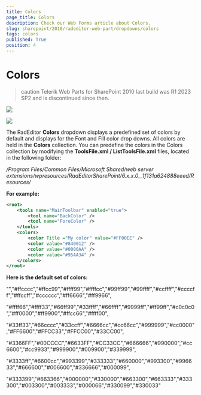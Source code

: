 ```yaml
---
title: Colors
page_title: Colors
description: Check our Web Forms article about Colors.
slug: sharepoint/2010/radeditor-web-part/dropdowns/colors
tags: colors
published: True
position: 4
---
```


# Colors

>caution Telerik Web Parts for SharePoint 2010 last build was R1 2023 SP2 and is discontinued since then.

![](images/DropDowns007.png)

![](images/DropDowns008.png)

The RadEditor **Colors** dropdown displays a predefined set of colors by default and displays for the Font and Fill color drop downs. All colors are held in the **Colors** collection. You can predefine the colors in the Colors collection by modifying the **ToolsFile.xml / ListToolsFile.xml** files, located in the following folder:

_/Program Files/Common Files/Microsoft Shared/web server extensions/wpresources/RadEditorSharePoint/6.x.x.0__1f131a624888eeed/Resources/_

**For example:**

````XML
<root>  
    <tools name="MainToolbar" enabled="true">    
        <tool name="BackColor" />    
        <tool name="ForeColor" />  
    </tools>  
    <colors>   
        <color Title ="My color" value="#FF00EE" />   
        <color value="#840012" />    
        <color value="#0000AA" />    
        <color value="#95AA34" />  
    </colors>
</root>
````



**Here is the default set of colors:**

"","#ffcccc","#ffcc99","#ffff99","#ffffcc","#99ff99","#99ffff","#ccffff","#ccccff","#ffccff","#cccccc","#ff6666","#ff9966",

"#ffff66","#ffff33","#66ff99","#33ffff","#66ffff","#9999ff","#ff99ff","#c0c0c0","#ff0000","#ff9900","#ffcc66","#ffff00",

"#33ff33","#66cccc","#33ccff","#6666cc","#cc66cc","#999999","#cc0000","#FF6600","#FFCC33","#FFCC00","#33CC00",

"#3366FF","#00CCCC","#6633FF","#CC33CC","#666666","#990000","#cc6600","#cc9933","#999900","#009900","#339999",

"#3333ff","#6600cc","#993399","#333333","#660000","#993300","#996633","#666600","#006600","#336666","#000099",

"#333399","#663366","#000000","#330000","#663300","#663333","#333300","#003300","#003333","#000066","#330099","#330033"

